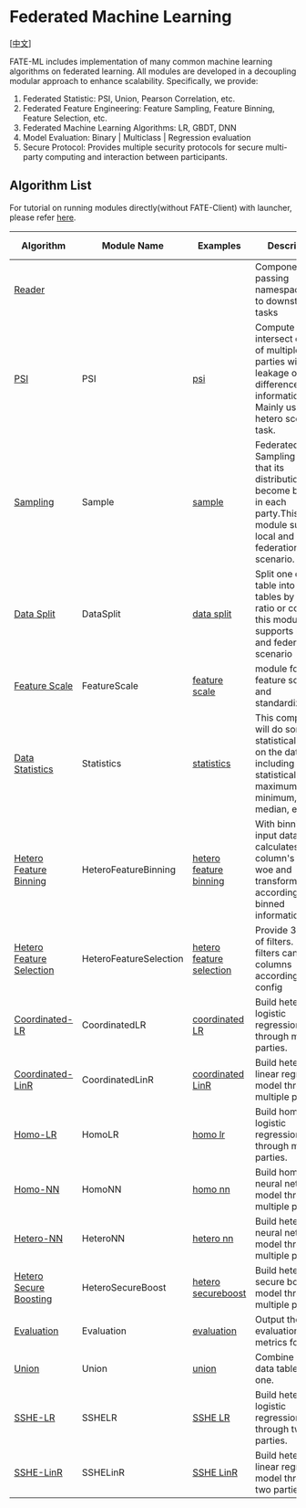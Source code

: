 # Federated Machine Learning

[[中文](README.zh.md)]

FATE-ML includes implementation of many common machine learning
algorithms on federated learning. All modules are developed in a
decoupling modular approach to enhance scalability. Specifically, we
provide:

1. Federated Statistic: PSI, Union, Pearson Correlation, etc.
2. Federated Feature Engineering: Feature Sampling, Feature Binning,
   Feature Selection, etc.
3. Federated Machine Learning Algorithms: LR, GBDT, DNN
4. Model Evaluation: Binary | Multiclass | Regression evaluation
5. Secure Protocol: Provides multiple security protocols for secure
   multi-party computing and interaction between participants.

## Algorithm List

For tutorial on running modules directly(without FATE-Client) with launcher,
please refer [here](../ml/run_launchers.md).

| Algorithm                                              | Module Name           | Examples                                                                           | Description                                                                                                                        | Data Input                                    | Data Output                                               | Model Input                   | Model Output |
|--------------------------------------------------------|-----------------------|------------------------------------------------------------------------------------|------------------------------------------------------------------------------------------------------------------------------------|-----------------------------------------------|-----------------------------------------------------------|-------------------------------|--------------|
| [Reader](readme.md)                                    |                       |                                                                                    | Component to passing namespace,name to downstream tasks                                                                            |                                               | output_data                                               |                               |              |
| [PSI](psi.md)                                          | PSI                   | [psi](../../../../examples/pipeline/psi)                                           | Compute intersect data set of multiple parties without leakage of difference set information. Mainly used in hetero scenario task. | input_data                                    | output_data                                               |                               |              |
| [Sampling](sample.md)                                  | Sample                | [sample](../../../../examples/pipeline/sample)                                     | Federated Sampling data so that its distribution become balance in each party.This module supports local and federation scenario.  | input_data                                    | output_data                                               |                               |              |
| [Data Split](data_split.md)                            | DataSplit             | [data split](../../../../examples/pipeline/data_split)                             | Split one data table into 3 tables by given ratio or count, this module supports local and federation scenario                     | input_data                                    | train_output_data, validate_output_data, test_output_data |                               |              |
| [Feature Scale](feature_scale.md)                      | FeatureScale          | [feature scale](../../../../examples/pipeline/feature_scale)                       | module for feature scaling and standardization.                                                                                    | train_data, test_data                         | train_output_data, test_output_data                       | input_model                   | output_model |
| [Data Statistics](statistics.md)                       | Statistics            | [statistics](../../../../examples/pipeline/statistics)                             | This component will do some statistical work on the data, including statistical mean, maximum and minimum, median, etc.            | input_data                                    |                                                           |                               | output_model |
| [Hetero Feature Binning](feature_binning.md)           | HeteroFeatureBinning  | [hetero feature binning](../../../../examples/pipeline/hetero_feature_binning)     | With binning input data, calculates each column's iv and woe and transform data according to the binned information.               | train_data, test_data                         | train_output_data, test_output_data                       | input_model                   | output_model |
| [Hetero Feature Selection](feature_selection.md)       | HeteroFeatureSelection | [hetero feature selection](../../../../examples/pipeline/hetero_feature_selection) | Provide 3 types of filters. Each filters can select columns according to user config                                               | train_data, test_data                         | train_output_data, test_output_data                       | input_models, input_model     | output_model |
| [Coordinated-LR](logistic_regression.md)               | CoordinatedLR         | [coordinated LR](../../../../examples/pipeline/coordinated_lr)                     | Build hetero logistic regression model through multiple parties.                                                                   | train_data, validate_data, test_data, cv_data | train_output_data, test_output_data, cv_output_datas      | input_model, warm_start_model | output_model |
| [Coordinated-LinR](linear_regression.md)               | CoordinatedLinR       | [coordinated LinR](../../../../examples/pipeline/coordinated_linr)                 | Build hetero linear regression model through multiple parties.                                                                     | train_data, validate_data, test_data, cv_data | train_output_data, test_output_data, cv_output_datas      | input_model, warm_start_model | output_model |
| [Homo-LR](logistic_regression.md)                      | HomoLR                | [homo lr](../../../../examples/pipeline/homo_lr)                                   | Build homo logistic regression model through multiple parties.                                                                     | train_data, validate_data, test_data, cv_data | train_output_data, test_output_data, cv_output_datas      | input_model, warm_start_model | output_model |
| [Homo-NN](homo_nn.md)                                  | HomoNN                | [homo nn](../../../../examples/pipeline/homo_nn)                                   | Build homo neural network model through multiple parties.                                                                          | train_data, validate_data, test_data, cv_data | train_output_data, test_output_data, cv_output_datas      | input_model, warm_start_model | output_model |
| [Hetero-NN](hetero_nn.md)                              | HeteroNN              | [hetero nn](../../../../examples/pipeline/hetero_nn)                               | Build hetero neural network model through multiple parties.                                                                        | train_data, validate_data, test_data          | train_output_data, test_output_data                       | warm_start_model, input_model | output_model |
| [Hetero Secure Boosting](hetero_secureboost.md)        | HeteroSecureBoost     | [hetero secureboost](../../../../examples/pipeline/hetero_secureboost)             | Build hetero secure boosting model through multiple parties                                                                        | train_data, test_data, cv_data                | train_output_data, test_output_data, cv_output_datas      | warm_start_model, input_model | output_model |
| [Evaluation](evaluation.md)                            | Evaluation            | [evaluation](../../../../examples/pipeline/hetero_secureboost)                     | Output the model evaluation metrics for user.                                                                                      | input_datas                                   |                                                           |                               |              |
| [Union](union.md)                                      | Union                 | [union](../../../../examples/pipeline/union)                                       | Combine multiple data tables into one.                                                                                             | input_datas                                   | output_data                                               |                               |              |
| [SSHE-LR](logistic_regression.md)                      | SSHELR                | [SSHE LR](../../../../examples/pipeline/sshe_lr)                                   | Build hetero logistic regression model through two parties.                                                                        | train_data, validate_data, test_data, cv_data | train_output_data, test_output_data, cv_output_datas      | input_model, warm_start_model | output_model |
| [SSHE-LinR](linear_regression.md)                      | SSHELinR              | [SSHE LinR](../../../../examples/pipeline/sshe_linr)                               | Build hetero linear regression model through two parties.                                                                          | train_data, validate_data, test_data, cv_data | train_output_data, test_output_data, cv_output_datas      | input_model, warm_start_model | output_model |
